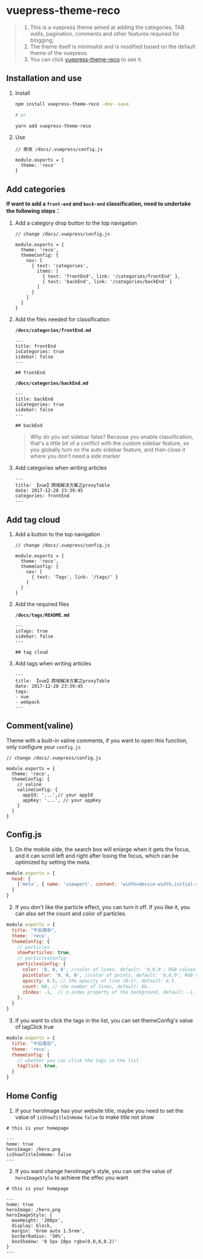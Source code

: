 # vuepress-theme-reco

> 1. This is a vuepress theme aimed at adding the categories, TAB walls, pagination, comments and other features required for blogging;<br>
> 2. The theme itself is minimalist and is modified based on the default theme of the vuepress.<br>
> 3. You can click [vuepress-theme-reco](htttps://recoluan.gitlab.io) to see it.

## Installation and use

1. Install

    ```bash
    npm install vuepress-theme-reco -dev--save

    # or

    yarn add vuepress-theme-reco
    ```

2. Use

    ```javscript
    // 修改 /docs/.vuepress/config.js

    module.exports = {
      theme: 'reco'
    }  
    ```

## Add categories

**If want to add a `front-end` and `back-end` classification, need to undertake the following steps：**

1. Add a category drop button to the top navigation
    
    ```javscript
    // change /docs/.vuepress/config.js

    module.exports = {
      theme: 'reco',
      themeConfig: {
        nav: [
          { text: 'categories', 
            items: [
              { text: 'frontEnd', link: '/categories/frontEnd' },
              { text: 'backEnd', link: '/categories/backEnd' }
            ]
          }
        ]
      }  
    }  
    ```

2. Add the files needed for classification

    **`/docs/categories/frontEnd.md`**

    ```
    --- 
    title: frontEnd  
    isCategories: true  
    sidebar: false  
    ---

    ## frontEnd
    ```

    **`/docs/categories/backEnd.md`**

    ```
    ---
    title: backEnd
    isCategories: true
    sidebar: false
    ---

    ## backEnd
    ```

    > Why do you set sidebar false? Because you enable classification, that's a little bit of a conflict with the custom sidebar feature, so you globally turn on the auto sidebar feature, and then close it where you don't need a side marker

3. Add categories when writing articles
   
    ```
    ---
    title: 【vue】跨域解决方案之proxyTable  
    date: 2017-12-28 23:39:45
    categories: frontEnd
    ---
    ```
    
## Add tag cloud

1. Add a button to the top navigation
    
    ```javscript
    // change /docs/.vuepress/config.js

    module.exports = {
      theme: 'reco',
      themeConfig: {
        nav: [
          { text: 'Tags', link: '/tags/' }
        ]
      }    
    }  
    ```

2. Add the required files

    **`/docs/tags/README.md`**

    ```
    ---
    isTags: true
    sidebar: false
    ---

    ## tag cloud
    ```

3. Add tags when writing articles
   
    ```
    ---
    title: 【vue】跨域解决方案之proxyTable  
    date: 2017-12-28 23:39:45  
    tags:
    - vue
    - webpack
    ---
    ```

## Comment(valine)

Theme with a built-in valine comments, if you want to open this function, only configure your `config.js`

```javscript
// change /docs/.vuepress/config.js

module.exports = {
  theme: 'reco',
  themeConfig: {
    // valine
    valineConfig: {
      appId: '...',// your appId
      appKey: '...', // your appKey
    }
  }  
}  
```

## Config.js

1. On the mobile side, the search box will enlarge when it gets the focus, and it can scroll left and right after losing the focus, which can be optimized by setting the meta.

```javascript
module.exports = {
  head: [
    ['meta', { name: 'viewport', content: 'width=device-width,initial-scale=1,user-scalable=no' }]
  ]
}  
```

2. If you don't like the particle effect, you can turn it off. If you like it, you can also set the count and color of particles.

```javascript
module.exports = {
  title: "午后南杂",
  theme: 'reco',
  themeConfig: {
    // particles
    showParticles: true,
    // particlesConfig
    particlesConfig: {
      color: '0, 0, 0', //color of lines, default: '0,0,0'; RGB values: (R,G,B).(note: use ',' to separate.)
      pointColor: '0, 0, 0', //color of points, default: '0,0,0'; RGB values: (R,G,B).(note: use ',' to separate.)
      opacity: 0.5, // the opacity of line (0~1), default: 0.5.
      count: 60, // the number of lines, default: 66.
      zIndex: -1,  // z-index property of the background, default: -1.
    },
  }  
}
``` 

3. If you want to click the tags in the list, you can set themeConfig's value of tagClick true 

```javascript
module.exports = {
  title: "午后南杂",
  theme: 'reco',
  themeConfig: {
    // whether you can click the tags in the list
    tagClick: true,
  }  
}  
```

## Home Config

1. If your heroImage has your website title, maybe you need to set the value of `isShowTitleInHome` `false` to make title not show

```
# this is your homepage

---
home: true
heroImage: /hero.png
isShowTitleInHome: false
---
```

2. If you want change heroImage's style, you can set the value of `heroImageStyle` to achieve the effec you want

```
# this is your homepage

---
home: true
heroImage: /hero.png
heroImageStyle: {
  maxHeight: '200px',
  display: block,
  margin: '6rem auto 1.5rem',
  borderRadius: '50%',
  boxShadow: '0 5px 18px rgba(0,0,0,0.2)'
}
---
```
